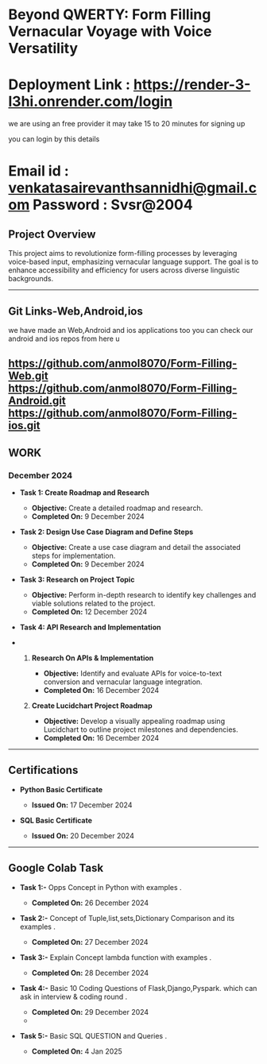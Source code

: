 
# Beyond QWERTY: Form Filling Vernacular Voyage with Voice Versatility

# Deployment Link : https://render-3-l3hi.onrender.com/login

we are using an free provider it may take 15 to 20 minutes for signing up

you can login by this details

# Email id : venkatasairevanthsannidhi@gmail.com Password : Svsr@2004

## Project Overview
This project aims to revolutionize form-filling processes by leveraging voice-based input, emphasizing vernacular language support. The goal is to enhance accessibility and efficiency for users across diverse linguistic backgrounds.

---
## Git Links-Web,Android,ios
we have made an Web,Android and ios applications too you can check our android and ios repos from here u

https://github.com/anmol8070/Form-Filling-Web.git<br>
https://github.com/anmol8070/Form-Filling-Android.git<br>
https://github.com/anmol8070/Form-Filling-ios.git
---

## WORK
### December 2024

- **Task 1: Create Roadmap and Research**  
  - **Objective:** Create a detailed roadmap and research.  
  - **Completed On:** 9 December 2024  

- **Task 2: Design Use Case Diagram and Define Steps**  
  - **Objective:** Create a use case diagram and detail the associated steps for implementation.  
  - **Completed On:** 9 December 2024  

- **Task 3: Research on Project Topic**  
  - **Objective:** Perform in-depth research to identify key challenges and viable solutions 
                   related to the project.  
  - **Completed On:** 12 December 2024  

- **Task 4: API Research and Implementation**
- 
  1. **Research On APIs & Implementation**  
     - **Objective:** Identify and evaluate APIs for voice-to-text conversion and vernacular 
                      language integration.  
     - **Completed On:** 16 December 2024  

  2. **Create Lucidchart Project Roadmap**  
     - **Objective:** Develop a visually appealing roadmap using Lucidchart to outline project 
                      milestones and dependencies.  
     - **Completed On:** 16 December 2024  

---

## Certifications

- **Python Basic Certificate**  
  - **Issued On:** 17 December 2024  

- **SQL Basic Certificate**  
  - **Issued On:** 20 December 2024

---

## Google Colab Task

- **Task 1:-** Opps Concept in Python with examples .
  - **Completed On:** 26 December 2024
    
- **Task 2:-** Concept of Tuple,list,sets,Dictionary Comparison and its examples .
  - **Completed On:** 27 December 2024
   
- **Task 3:-** Explain Concept lambda function with examples .
  - **Completed On:** 28 December 2024
    
- **Task 4:-** Basic 10 Coding Questions of Flask,Django,Pyspark. which can ask in interview & coding round .
  - **Completed On:** 29 December 2024
  - 
- **Task 5:-** Basic SQL QUESTION and Queries .
  - **Completed On:** 4 Jan 2025 


